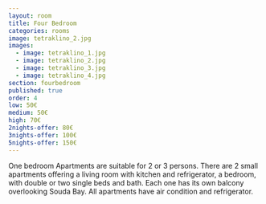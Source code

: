 ```yaml
---
layout: room
title: Four Bedroom
categories: rooms
image: tetraklino_2.jpg
images:
  - image: tetraklino_1.jpg
  - image: tetraklino_2.jpg
  - image: tetraklino_3.jpg
  - image: tetraklino_4.jpg
section: fourbedroom
published: true
order: 4
low: 50€
medium: 50€
high: 70€
2nights-offer: 80€
3nights-offer: 100€
5nights-offer: 150€
---
```


One bedroom Apartments are suitable for 2 or 3 persons. 
There are 2 small apartments offering a living room with kitchen and refrigerator, a bedroom, with double or two single beds and bath. 
Each one has its own balcony overlooking Souda Bay. All apartments have air condition and refrigerator.